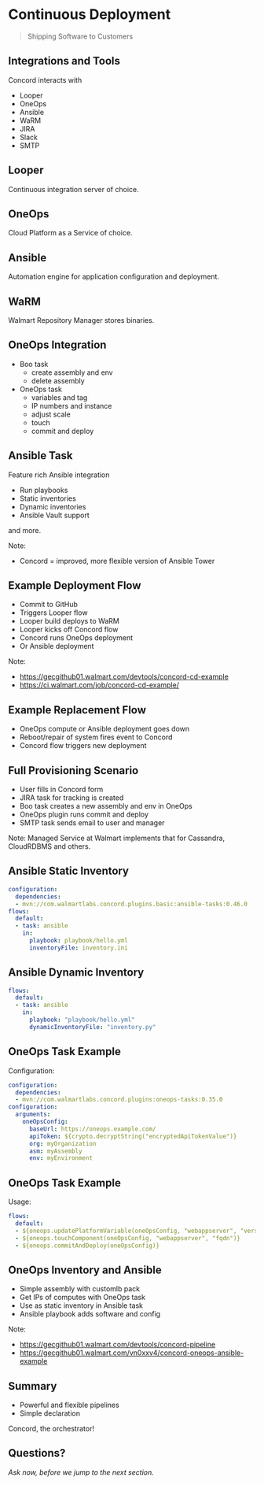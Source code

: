 # Continuous Deployment

> Shipping Software to Customers


## Integrations and Tools

Concord interacts with

- Looper
- OneOps
- Ansible
- WaRM
- JIRA
- Slack
- SMTP


## Looper

Continuous integration server of choice.


## OneOps

Cloud Platform as a Service of choice.


## Ansible

Automation engine for application configuration and deployment.


## WaRM

Walmart Repository Manager stores binaries.


## OneOps Integration

- Boo task
  - create assembly and env
  - delete assembly
- OneOps task
  - variables and tag
  - IP numbers and instance 
  - adjust scale
  - touch 
  - commit and deploy


## Ansible Task

Feature rich Ansible integration

- Run playbooks
- Static inventories
- Dynamic inventories
- Ansible Vault support

and more.

Note:
- Concord = improved, more flexible version of Ansible Tower


## Example Deployment Flow

- Commit to GitHub
- Triggers Looper flow
- Looper build deploys to WaRM
- Looper kicks off Concord flow
- Concord runs OneOps deployment 
- Or Ansible deployment

Note:
- https://gecgithub01.walmart.com/devtools/concord-cd-example
- https://ci.walmart.com/job/concord-cd-example/


## Example Replacement Flow

- OneOps compute or Ansible deployment goes down
- Reboot/repair of system fires event to Concord
- Concord flow triggers new deployment


## Full Provisioning Scenario

- User fills in Concord form
- JIRA task for tracking is created
- Boo task creates a new assembly and env in OneOps
- OneOps plugin runs commit and deploy
- SMTP task sends email to user and manager

Note: 
Managed Service at Walmart implements that for Cassandra, CloudRDBMS and others.


## Ansible Static Inventory

```yaml
configuration:
  dependencies:
  - mvn://com.walmartlabs.concord.plugins.basic:ansible-tasks:0.46.0
flows:
  default:
  - task: ansible
    in:
      playbook: playbook/hello.yml
      inventoryFile: inventory.ini
```


## Ansible Dynamic Inventory

```yaml
flows:
  default:
  - task: ansible
    in:
      playbook: "playbook/hello.yml"
      dynamicInventoryFile: "inventory.py"
```


## OneOps Task Example

Configuration:

```yaml
configuration:
  dependencies:
  - mvn://com.walmartlabs.concord.plugins:oneops-tasks:0.35.0
configuration:
  arguments:
    oneOpsConfig:
      baseUrl: https://oneops.example.com/
      apiToken: ${crypto.decryptString("encryptedApiTokenValue")}
      org: myOrganization
      asm: myAssembly
      env: myEnvironment
```


## OneOps Task Example

Usage:

```yaml
flows:
  default:
  - ${oneops.updatePlatformVariable(oneOpsConfig, "webappserver", "version", "1.0.0")}
  - ${oneops.touchComponent(oneOpsConfig, "webappserver", "fqdn")}
  - ${oneops.commitAndDeploy(oneOpsConfig)}
```


## OneOps Inventory and Ansible

- Simple assembly with customlb pack
- Get IPs of computes with OneOps task
- Use as static inventory in Ansible task
- Ansible playbook adds software and config

Note:
- https://gecgithub01.walmart.com/devtools/concord-pipeline
- https://gecgithub01.walmart.com/vn0xxv4/concord-oneops-ansible-example


## Summary

- Powerful and flexible pipelines
- Simple declaration

Concord, the orchestrator!


## Questions?

<em class="yellow">Ask now, before we jump to the next section.</em>
